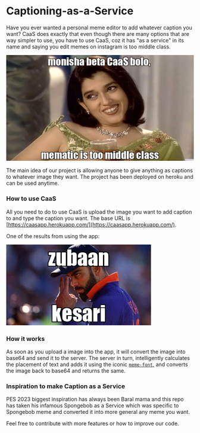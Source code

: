 # Captioning-as-a-Service

Have you ever wanted a personal meme editor to add whatever caption you want? CaaS does exactly that even though there are many options that are way simpler to use, you have to use CaaS, coz it has "as a service" in its name and saying you edit memes on instagram is too middle class.

![monisha beta](static/monisha.png)


The main idea of our project is allowing anyone to give anything as captions to whatever image they want. The project has been deployed on heroku and can be used anytime.

### How to use CaaS

All you need to do to use CaaS is upload the image you want to add caption to and type the caption you want. The base URL is [https://caasapp.herokuapp.com/](https://caasapp.herokuapp.com/). 

One of the results from using the app:

![zubaan kesari](static/kohli.png)


### How it works
As soon as you upload a image into the app, it will convert the image into base64 and send it to the server. The server in turn, intelligently calculates the placement of text and adds it using the iconic [`meme-font`](impact.ttf), and converts the image back to base64 and returns the same.

### Inspiration to make Caption as a Service

PES 2023 biggest inspiration has always been Baral mama and this repo has taken his infamous Spongebob as a Service which was specific to Spongebob meme and converted it into more general any meme you want.

Feel free to contribute with more features or how to improve our code.
